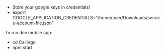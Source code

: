 - Store your google keys in credentials/
- export GOOGLE_APPLICATION_CREDENTIALS="/home/user/Downloads/service-account-file.json"

To run dev mobile app:
- cd Callingo
- npm start
